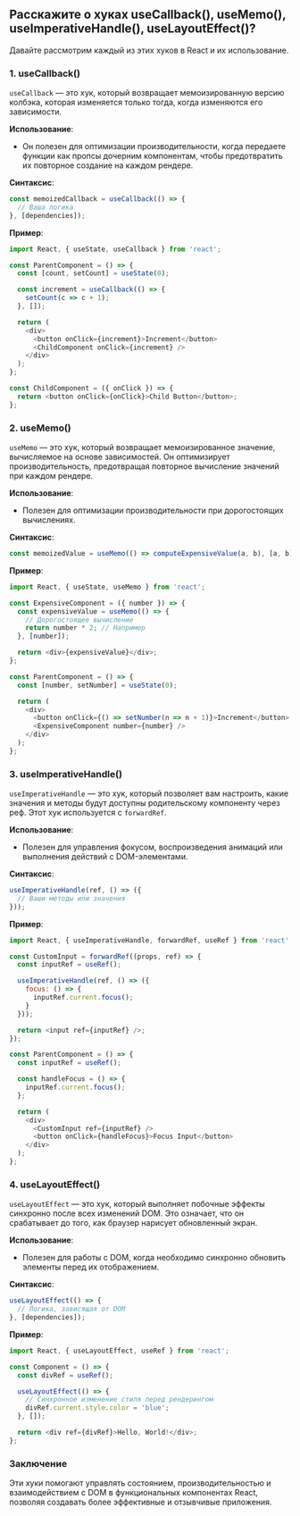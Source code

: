 ## Расскажите о хуках useCallback(), useMemo(), useImperativeHandle(), useLayoutEffect()?

Давайте рассмотрим каждый из этих хуков в React и их использование.

### 1. **useCallback()**
`useCallback` — это хук, который возвращает мемоизированную версию колбэка, которая изменяется только тогда, когда изменяются его зависимости.

**Использование**:
- Он полезен для оптимизации производительности, когда передаете функции как пропсы дочерним компонентам, чтобы предотвратить их повторное создание на каждом рендере.

**Синтаксис**:
```javascript
const memoizedCallback = useCallback(() => {
  // Ваша логика
}, [dependencies]);
```

**Пример**:
```javascript
import React, { useState, useCallback } from 'react';

const ParentComponent = () => {
  const [count, setCount] = useState(0);

  const increment = useCallback(() => {
    setCount(c => c + 1);
  }, []);

  return (
    <div>
      <button onClick={increment}>Increment</button>
      <ChildComponent onClick={increment} />
    </div>
  );
};

const ChildComponent = ({ onClick }) => {
  return <button onClick={onClick}>Child Button</button>;
};
```

### 2. **useMemo()**
`useMemo` — это хук, который возвращает мемоизированное значение, вычисляемое на основе зависимостей. Он оптимизирует производительность, предотвращая повторное вычисление значений при каждом рендере.

**Использование**:
- Полезен для оптимизации производительности при дорогостоящих вычислениях.

**Синтаксис**:
```javascript
const memoizedValue = useMemo(() => computeExpensiveValue(a, b), [a, b]);
```

**Пример**:
```javascript
import React, { useState, useMemo } from 'react';

const ExpensiveComponent = ({ number }) => {
  const expensiveValue = useMemo(() => {
    // Дорогостоящее вычисление
    return number * 2; // Например
  }, [number]);

  return <div>{expensiveValue}</div>;
};

const ParentComponent = () => {
  const [number, setNumber] = useState(0);

  return (
    <div>
      <button onClick={() => setNumber(n => n + 1)}>Increment</button>
      <ExpensiveComponent number={number} />
    </div>
  );
};
```

### 3. **useImperativeHandle()**
`useImperativeHandle` — это хук, который позволяет вам настроить, какие значения и методы будут доступны родительскому компоненту через реф. Этот хук используется с `forwardRef`.

**Использование**:
- Полезен для управления фокусом, воспроизведения анимаций или выполнения действий с DOM-элементами.

**Синтаксис**:
```javascript
useImperativeHandle(ref, () => ({
  // Ваши методы или значения
}));
```

**Пример**:
```javascript
import React, { useImperativeHandle, forwardRef, useRef } from 'react';

const CustomInput = forwardRef((props, ref) => {
  const inputRef = useRef();

  useImperativeHandle(ref, () => ({
    focus: () => {
      inputRef.current.focus();
    }
  }));

  return <input ref={inputRef} />;
});

const ParentComponent = () => {
  const inputRef = useRef();

  const handleFocus = () => {
    inputRef.current.focus();
  };

  return (
    <div>
      <CustomInput ref={inputRef} />
      <button onClick={handleFocus}>Focus Input</button>
    </div>
  );
};
```

### 4. **useLayoutEffect()**
`useLayoutEffect` — это хук, который выполняет побочные эффекты синхронно после всех изменений DOM. Это означает, что он срабатывает до того, как браузер нарисует обновленный экран.

**Использование**:
- Полезен для работы с DOM, когда необходимо синхронно обновить элементы перед их отображением.

**Синтаксис**:
```javascript
useLayoutEffect(() => {
  // Логика, зависящая от DOM
}, [dependencies]);
```

**Пример**:
```javascript
import React, { useLayoutEffect, useRef } from 'react';

const Component = () => {
  const divRef = useRef();

  useLayoutEffect(() => {
    // Синхронное изменение стиля перед рендерингом
    divRef.current.style.color = 'blue';
  }, []);

  return <div ref={divRef}>Hello, World!</div>;
};
```

### Заключение
Эти хуки помогают управлять состоянием, производительностью и взаимодействием с DOM в функциональных компонентах React, позволяя создавать более эффективные и отзывчивые приложения.